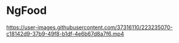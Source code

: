 # NgFood



https://user-images.githubusercontent.com/37316110/223235070-c18142d9-37b9-49f8-b1df-4e6b67d8a7f6.mp4


